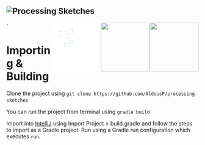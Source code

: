 ![Processing Sketches](http://i.imgur.com/Ere8qzR.png "Header")
---
  '<img src="gifs/EvilEvergreenAngelfish.gif" width="128" style="float: right;" height="128"> 
  <img src="gifs/GlumFlickeringGenet.gif" width="128" height="128" style="float: right;"> 
  <img src="gifs/LimpingWillingAmericanbadger.gif" width="128" height="128" style="float: right;"> 
 


Importing & Building
====================

Clone the project using `git clone https://github.com/AldousP/processing-sketches`

You can run the project from terminal using `gradle build`

Import into [IntelliJ](https://www.jetbrains.com/idea/) using Import Project > build.gradle and follow the steps to import as a Gradle project. Run using a Gradle run configuration which executes `run`.

